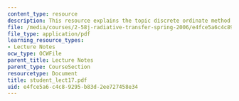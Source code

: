 ```yaml
---
content_type: resource
description: This resource explains the topic discrete ordinate method.
file: /media/courses/2-58j-radiative-transfer-spring-2006/e4fce5a6c4c89295b83d2ee727458e34_student_lect17.pdf
file_type: application/pdf
learning_resource_types:
- Lecture Notes
ocw_type: OCWFile
parent_title: Lecture Notes
parent_type: CourseSection
resourcetype: Document
title: student_lect17.pdf
uid: e4fce5a6-c4c8-9295-b83d-2ee727458e34
---
```

